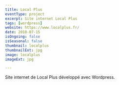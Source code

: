 ```yaml
---
title: Local Plus
eventType: project
excerpt: Site internet Local Plus
tags: [wordpress]
website: https://www.localplus.fr/
date: 2018-07-15
isOngoing: false
isSeasonal: false
thumbnail: localplus
thumbnailExt: jpg
image: localplus
imageExt: jpg

---
```


Site internet de Local Plus développé avec Wordpress.
